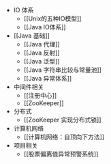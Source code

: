 - IO 体系
	- [[Unix的五种IO模型]]
	- [[Java IO体系]]
- [[Java 基础]]
	- [[Java 代理]]
	- [[Java 反射]]
	- [[Java 泛型]]
	- [[Java 字符串比较与常量池]]
	- [[Java 异常体系]]
- 中间件相关
	- [[注册中心]]
	- [[ZooKeeper]]
- 分布式
	- [[ZooKeeper 实现分布式锁]]
- 计算机网络
	- [[计算机网络：自顶向下方法]]
- 项目相关
	- [[股票偏离值异常预警系统]]